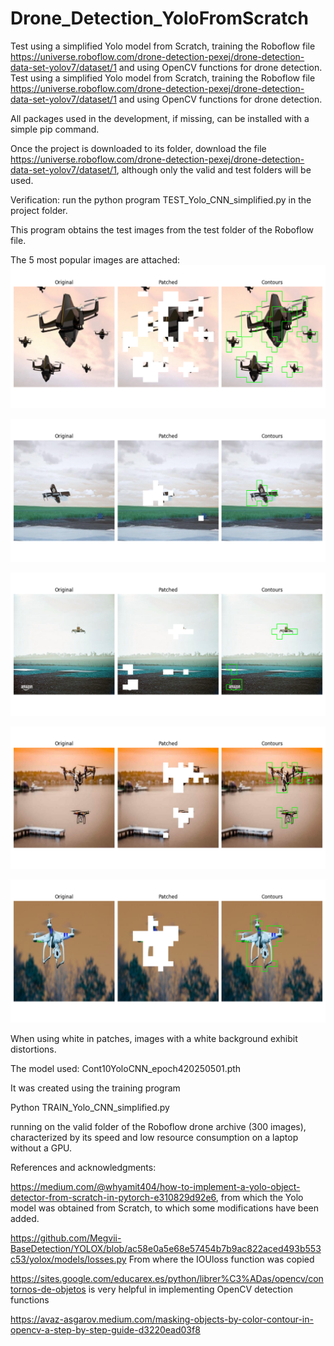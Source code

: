 # Drone_Detection_YoloFromScratch
Test using a simplified Yolo model from Scratch, training the Roboflow file https://universe.roboflow.com/drone-detection-pexej/drone-detection-data-set-yolov7/dataset/1 and using OpenCV functions for drone detection.
Test using a simplified Yolo model from Scratch, training the Roboflow file https://universe.roboflow.com/drone-detection-pexej/drone-detection-data-set-yolov7/dataset/1 and using OpenCV functions for drone detection.

All packages used in the development, if missing, can be installed with a simple pip command.

Once the project is downloaded to its folder, download the file https://universe.roboflow.com/drone-detection-pexej/drone-detection-data-set-yolov7/dataset/1, although only the valid and test folders will be used.

Verification: run the python program TEST_Yolo_CNN_simplified.py in the project folder.

This program obtains the test images from the test folder of the Roboflow file.

The 5 most popular images are attached:
![Fig1](https://github.com/ablanco1950/Drone_Detection_YoloFromScratch/blob/main/Figure_1.png)

![Fig2](https://github.com/ablanco1950/Drone_Detection_YoloFromScratch/blob/main/Figure_2.png)

![Fig3](https://github.com/ablanco1950/Drone_Detection_YoloFromScratch/blob/main/Figure_3.png)

![Fig4](https://github.com/ablanco1950/Drone_Detection_YoloFromScratch/blob/main/Figure_4.png)

![Fig5](https://github.com/ablanco1950/Drone_Detection_YoloFromScratch/blob/main/Figure_5.png)

When using white in patches, images with a white background exhibit distortions.

The model used: Cont10YoloCNN_epoch420250501.pth

It was created using the training program

Python TRAIN_Yolo_CNN_simplified.py

running on the valid folder of the Roboflow drone archive (300 images), characterized by its speed and low resource consumption on a laptop without a GPU.

References and acknowledgments:

https://medium.com/@whyamit404/how-to-implement-a-yolo-object-detector-from-scratch-in-pytorch-e310829d92e6, from which the Yolo model was obtained from Scratch, to which some modifications have been added.

https://github.com/Megvii-BaseDetection/YOLOX/blob/ac58e0a5e68e57454b7b9ac822aced493b553c53/yolox/models/losses.py
From where the IOUloss function was copied

https://sites.google.com/educarex.es/python/librer%C3%ADas/opencv/contornos-de-objetos is very helpful in implementing OpenCV detection functions

https://avaz-asgarov.medium.com/masking-objects-by-color-contour-in-opencv-a-step-by-step-guide-d3220ead03f8
